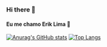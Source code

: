 ### Hi there 👋

#### Eu me chamo Erik Lima 👋

[![Anurag's GitHub stats](https://github-readme-stats.vercel.app/api?username=Erik-EFL&show_icons=true&theme=material-palenight)](https://github.com/Erik-EFL/github-readme-stats)      [![Top Langs](https://github-readme-stats.vercel.app/api/top-langs/?username=Erik-EFL)](https://github.com/Erik-EFL/github-readme-stats)


